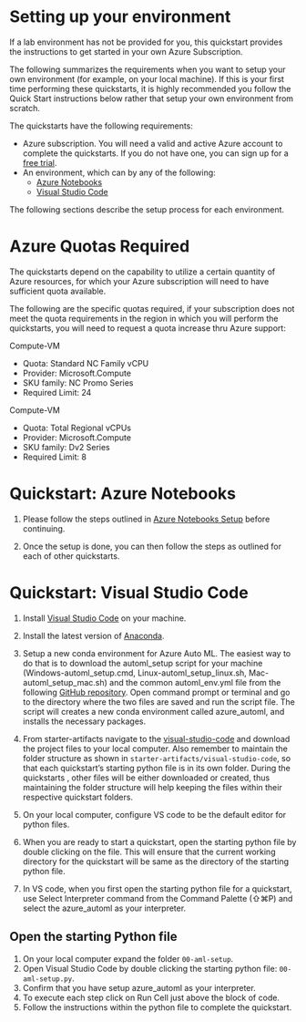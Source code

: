 # Setting up your environment 

If a lab environment has not be provided for you, this quickstart provides the instructions to get started in your own Azure Subscription.

The following summarizes the requirements when you want to setup your own environment (for example, on your local machine). If this is your first time performing these quickstarts, it is highly recommended you follow the Quick Start instructions below rather that setup your own environment from scratch.

The quickstarts have the following requirements:
- Azure subscription. You will need a valid and active Azure account to complete the quickstarts. If you do not have one, you can sign up for a [free trial](https://azure.microsoft.com/en-us/free/).
- An environment, which can by any of the following:
    - [Azure Notebooks](https://notebooks.azure.com/)
    - [Visual Studio Code](https://code.visualstudio.com/docs/setup/setup-overview)
    
The following sections describe the setup process for each environment.

# Azure Quotas Required
The quickstarts depend on the capability to utilize a certain quantity of Azure resources, for which your Azure subscription will need to have sufficient quota available. 

The following are the specific quotas required, if your subscription does not meet the quota requirements in the region in which you will perform the quickstarts, you will need to request a quota increase thru Azure support:

Compute-VM
- Quota: Standard NC Family vCPU
- Provider: Microsoft.Compute
- SKU family: NC Promo Series
- Required Limit: 24

Compute-VM
- Quota: Total Regional vCPUs
- Provider: Microsoft.Compute
- SKU family: Dv2 Series
- Required Limit: 8

# Quickstart: Azure Notebooks

1. Please follow the steps outlined in [Azure Notebooks Setup](./azure-notebooks-setup) before continuing. 

2. Once the setup is done, you can then follow the steps as outlined for each of other quickstarts.

# Quickstart: Visual Studio Code

1. Install [Visual Studio Code](https://code.visualstudio.com/docs/setup/setup-overview) on your machine.

2. Install the latest version of [Anaconda](https://www.anaconda.com/distribution/).

3. Setup a new conda environment for Azure Auto ML. The easiest way to do that is to download the automl_setup script for your machine (Windows-automl_setup.cmd, Linux-automl_setup_linux.sh, Mac-automl_setup_mac.sh) and the common automl_env.yml file from the following [GitHub repository](https://github.com/Azure/MachineLearningNotebooks/tree/master/how-to-use-azureml/automated-machine-learning). Open command prompt or terminal and go to the directory where the two files are saved and run the script file. The script will creates a new conda environment called azure_automl, and installs the necessary packages.

4. From starter-artifacts navigate to the [visual-studio-code](../starter-artifacts/visual-studio-code) and download the project files to your local computer. Also remember to maintain the folder structure as shown in `starter-artifacts/visual-studio-code`, so that each quickstart’s starting python file is in its own folder. During the quickstarts , other files will be either downloaded or created, thus maintaining the folder structure will help keeping the files within their respective quickstart folders. 

5. On your local computer, configure VS code to be the default editor for python files.

6. When you are ready to start a quickstart, open the starting python file by double clicking on the file. This will ensure that the current working directory for the quickstart will be same as the directory of the starting python file. 

7. In VS code, when you first open the starting python file for a quickstart, use Select Interpreter command from the Command Palette (⇧⌘P) and select the azure_automl as your interpreter.

## Open the starting Python file

1. On your local computer expand the folder `00-aml-setup`.
2. Open Visual Studio Code by double clicking the starting python file: `00-aml-setup.py`.
3. Confirm that you have setup azure_automl as your interpreter.
4. To execute each step click on Run Cell just above the block of code.
5. Follow the instructions within the python file to complete the quickstart.
